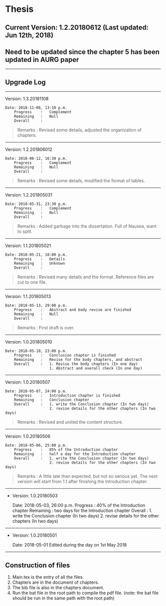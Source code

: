# Thesis

## Current Version: 1.2.20180612 (Last updated: Jun 12th, 2018)
## Need to be updated since the chapter 5 has been updated in AURG paper
---

## Upgrade Log
---
 Version: 1.3.20181108

    Date: 2018-11-08, 13:10 p.m.
        Progress    :   Complement
        Remaining   :   Null
        Overall     :
>Remarks : Revised some details, adjusted the organization of chapters.
---
 Version: 1.2.201806012

    Date: 2018-06-12, 16:30 p.m.
        Progress    :   Complement
        Remaining   :   Null
        Overall     :
>Remarks : Revised some details, modified the format of tables.
---
 Version: 1.2.201805031

    Date: 2018-05-31, 23:30 p.m.
        Progress    :   Complement
        Remaining   :   Null
        Overall     :
>Remarks : Added garbage into the dissertation. Full of Nausea, want to split.
---
 Version: 1.1.201805021

    Date: 2018-05-21, 18:00 p.m.
        Progress    :   Details
        Remaining   :   Unknown
        Overall     :
>Remarks : Revised many details and the format. Reference files are cut to one file.
---
 Version: 1.1.201805013

    Date: 2018-05-13, 29:00 p.m.
        Progress    :   Abstract and body revise are finished
        Remaining   :   Null
        Overall     :
>Remarks : First draft is over.
---
 Version: 1.0.201805010

    Date: 2018-05-10, 23:00 p.m.
        Progress    :   Conclusion chapter is finished
        Remaining   :   Revise for the body chapters, and abstract
        Overall     :   1. Revise the body chapters (In one day)
                        1. Abstract and overall check (In one day)
---
 Version: 1.0.20180507

    Date: 2018-05-07, 24:00 p.m.
        Progress    :   Introduction chapter is finished
        Remaining   :   Conclusion chapter
        Overall     :   1. write the Conclusion chapter (In two days)
                        2. revise details for the other chapters (In two days)
>Remarks : Revised and united the content structure.
---
 Version: 1.0.20180506

    Date: 2018-05-06, 25:00 p.m.
        Progress    :   85% of the Introduction chapter
        Remaining   :   half a day for the Introduction chapter
        Overall     :   1. write the Conclusion chapter (In two days)
                        2. revise details for the other chapters (In two days)
>Remarks : A little late than expected, but not so serious yet. The next version will start from 1.1 after finishing the Introduction chapter.
---

- Version: 1.0.20180503

    Date: 2018-05-03, 26:00 p.m.
        Progress    :   40% of the Introduction chapter
        Remaining   :   two days for the Introduction chapter
        Overall     :   1. write the Conclusion chapter (In two days)
                        2. revise details for the other chapters (In two days)

---

- Version: 1.0.20180501

    Date: 2018-05-01
        Edited during the day on 1st May 2018

---

## Construction of files

1. Main.tex is the entry of all the files.
2. Chapters are in the document of chapters.
3. The bib file is also in the chapters document.
4. Run the bat file in the root path to compile the pdf file. (note: the bat file should be run in the same path with the root path)